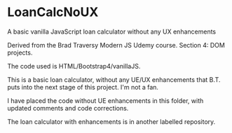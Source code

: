 # LoanCalcNoUX
A basic vanilla JavaScript loan calculator without any UX enhancements

Derived from the Brad Traversy Modern JS Udemy course. Section 4: DOM projects.

The code used is HTML/Bootstrap4/vanillaJS.

This is a basic loan calculator, without any UE/UX enhancements that B.T. puts into the next stage of this project. I'm not a fan.

I have placed the code without UE enhancements in this folder, with updated comments and code corrections.

The loan calculator with enhancements is in another labelled repository.
